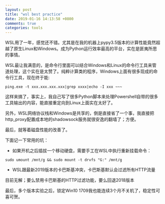 ```yaml
---
layout: post
title: "wsl best practice"
date: 2019-01-16 14:13:58 +0800
comments: true
categories: tools
---
```


WSL用了一年，感觉还不错。尤其是在我的机器上pypy3.5版本的计算性能竟然超越了原生Linux和Windows。成为Python运行效率最高的平台，实在是匪夷所思的事情。

WSL最让我满意的，是命令行里面可以结合Windows和Linux的命令行工具来管道处理，这个实在是太赞了。纯粹计算类的程序，Windows上面有很多现成的命令行工具，现在终于能:


```
ping.exe -t xxx.xxx.xxx.xxx|grep xxxx|echo -I xxx ~~~
```

这样来搞了，事实上，我自己写了很多Python脚本来处理Powershell自带的很多工具输出的内容，能直接重定向到Linux上面实在太好了。

另外，WSL网络协议栈和Windows是共享的，倒是直接省了一个事，我直接把http_proxy配置成本地的shadowsock服务就很安逸的翻墙了；方便。

最后，就等着磁盘性能的改善了。

下面记一下常用的坑：

* 如果开机之后插拔一个移动硬盘，需要手工在WSL中执行重新挂载命令：

```
sudo umount /mnt/g && sudo mount -t drvfs "G:" /mnt/g
```


* WSL跟最新2019版本的卡巴斯基冲突，卡巴斯基默认会过滤所有HTTP流量

目前无解；要么禁用卡巴斯基的HTTP过滤功能，要么回退2018版本


最后，多个版本实验之后，锁定Win10 1709我也能连续3个月不关机了，稳定性可喜可贺。
